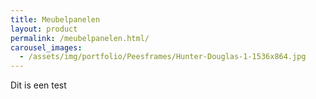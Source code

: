 ```yaml
---
title: Meubelpanelen
layout: product
permalink: /meubelpanelen.html/
carousel_images:
  - /assets/img/portfolio/Peesframes/Hunter-Douglas-1-1536x864.jpg
---
```


Dit is een test
